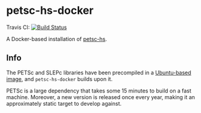 # petsc-hs-docker

Travis CI: [![Build Status](https://travis-ci.org/ocramz/petsc-hs-docker.svg?branch=master)](https://travis-ci.org/ocramz/petsc-hs-docker)

A Docker-based installation of [petsc-hs](http://github.com/ocramz/petsc-hs).

Info
----

The PETSc and SLEPc libraries have been precompiled in a [Ubuntu-based image](https://hub.docker.com/r/ocramz/petsc-docker/), and `petsc-hs-docker` builds upon it.

PETSc is a large dependency that takes some 15 minutes to build on a fast machine. Moreover, a new version is released once every year, making it an approximately static target to develop against. 
